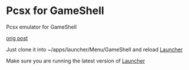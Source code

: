 # Pcsx for GameShell

Pcsx emulator for GameShell 

[orig post ](https://forum.clockworkpi.com/t/gcw-zero-pcsx4all-for-gs/433)

Just clone it into ~/apps/launcher/Menu/GameShell and reload [Launcher](https://github.com/clockworkpi/launcher)

Make sure you are running the latest version of [Launcher](https://github.com/clockworkpi/launcher)




